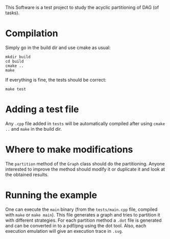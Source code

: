 This Software is a test project to study the acyclic partitioning of DAG (of tasks).

# Compilation

Simply go in the build dir and use cmake as usual:
```
mkdir build
cd build
cmake ..
make
```

If everything is fine, the tests should be correct:
```
make test
```

# Adding a test file

Any `.cpp` file added in `tests` will be automatically compiled after using `cmake ..` and `make` in the build dir.

# Where to make modifications

The `partition` method of the `Graph` class should do the partitioning.
Anyone interested to improve the method should modify it or duplicate it and look at the obtained results.

# Running the example

One can execute the `main` binary (from the `tests/main.cpp` file, compiled with `make` or `make main`).
This file generates a graph and tries to partition it with different strategies.
For each partition method a `.dot` file is generated and can be converted in to a pdf/png using the dot tool.
Also, each execution emulation will give an execution trace in `.svg`.
